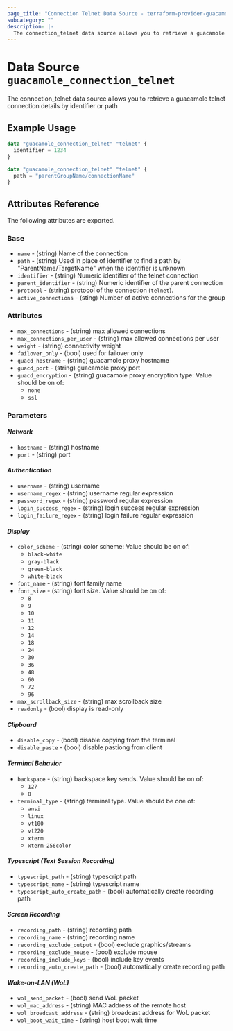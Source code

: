 ```yaml
---
page_title: "Connection Telnet Data Source - terraform-provider-guacamole"
subcategory: ""
description: |-
  The connection_telnet data source allows you to retrieve a guacamole telnet connection details by identifier or path
---
```


# Data Source `guacamole_connection_telnet`

The connection_telnet data source allows you to retrieve a guacamole telnet connection details by identifier or path

## Example Usage

```terraform
data "guacamole_connection_telnet" "telnet" {
  identifier = 1234
}
```

```terraform
data "guacamole_connection_telnet" "telnet" {
  path = "parentGroupName/connectionName"
}
```

## Attributes Reference

The following attributes are exported.

### Base

- `name` -  (string) Name of the connection
- `path` -  (string) Used in place of identifier to find a path by "ParentName/TargetName" when the identifier is unknown
- `identifier` -  (string) Numeric identifier of the telnet connection
- `parent_identifier` -  (string) Numeric identifier of the parent connection
- `protocol` -  (string) protocol of the connection (`telnet`).
- `active_connections` - (sting) Number of active connections for the group


### Attributes

- `max_connections` - (string) max allowed connections
- `max_connections_per_user` - (string) max allowed connections per user
- `weight` - (string) connectivity weight
- `failover_only` - (bool) used for failover only
- `guacd_hostname` - (string) guacamole proxy hostname
- `guacd_port` - (string) guacamole proxy port
- `guacd_encryption` - (string) guacamole proxy encryption type:  Value should be on of:
  - `none`
  - `ssl`

### Parameters

#### *Network*
- `hostname` - (string) hostname
- `port` - (string) port
#### *Authentication*
- `username` - (string) username
- `username_regex` - (string) username regular expression
- `password_regex` - (string) password regular expression
- `login_success_regex` - (string) login success regular expression
- `login_failure_regex` - (string) login failure regular expression
#### *Display*
- `color_scheme` - (string) color scheme: Value should be on of:
  - `black-white`
  - `gray-black`
  - `green-black`
  - `white-black`
- `font_name` - (string) font family name
- `font_size` - (string) font size. Value should be on of:
  - `8`
  - `9`
  - `10`
  - `11`
  - `12`
  - `14`
  - `18`
  - `24`
  - `30`
  - `36`
  - `48`
  - `60`
  - `72`
  - `96`
- `max_scrollback_size` - (string) max scrollback size
- `readonly` - (bool) display is read-only
#### *Clipboard*
- `disable_copy` - (bool) disable copying from the terminal
- `disable_paste` - (bool) disable pastiong from client
#### *Terminal Behavior*
- `backspace` - (string) backspace key sends.  Value should be on of:
  - `127`
  - `8`
- `terminal_type` - (string) terminal type. Value should be one of:
  - `ansi`
  - `linux`
  - `vt100`
  - `vt220`
  - `xterm`
  - `xterm-256color`
#### *Typescript (Text Session Recording)*
- `typescript_path` - (string) typescript path
- `typescript_name` - (string) typescript name
- `typescript_auto_create_path` - (bool) automatically create recording path
#### *Screen Recording*
- `recording_path` - (string) recording path
- `recording_name` - (string) recording name
- `recording_exclude_output` - (bool) exclude graphics/streams
- `recording_exclude_mouse` - (bool) exclude mouse
- `recording_include_keys` - (bool) include key events
- `recording_auto_create_path` - (bool) automatically create recording path
#### *Wake-on-LAN (WoL)*
- `wol_send_packet` - (bool) send WoL packet
- `wol_mac_address` - (string) MAC address of the remote host
- `wol_broadcast_address` - (string) broadcast address for WoL packet
- `wol_boot_wait_time` - (string) host boot wait time

